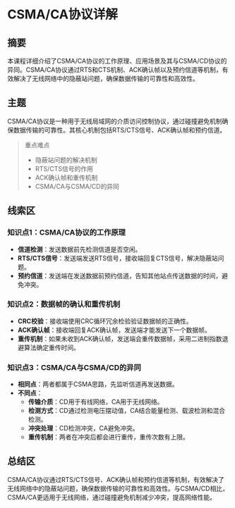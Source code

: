 # CSMA/CA协议详解

## 摘要

本课程详细介绍了CSMA/CA协议的工作原理、应用场景及其与CSMA/CD协议的异同。CSMA/CA协议通过RTS和CTS机制、ACK确认帧以及预约信道等机制，有效解决了无线网络中的隐蔽站问题，确保数据传输的可靠性和高效性。

## 主题

CSMA/CA协议是一种用于无线局域网的介质访问控制协议，通过碰撞避免机制确保数据传输的可靠性。其核心机制包括RTS/CTS信号、ACK确认帧和预约信道。

> 重点难点
>
> - 隐蔽站问题的解决机制
> - RTS/CTS信号的作用
> - ACK确认帧和重传机制
> - CSMA/CA与CSMA/CD的异同

## 线索区

### 知识点1：CSMA/CA协议的工作原理
- **信道检测**：发送数据前先检测信道是否空闲。
- **RTS/CTS信号**：发送端发送RTS信号，接收端回复CTS信号，解决隐蔽站问题。
- **预约信道**：发送端在发送数据前预约信道，告知其他站点传送数据的时间，避免冲突。

### 知识点2：数据帧的确认和重传机制
- **CRC校验**：接收端使用CRC循环冗余检验验证数据帧的正确性。
- **ACK确认帧**：接收端回复ACK确认帧，发送端才能发送下一个数据帧。
- **重传机制**：如果未收到ACK确认帧，发送端会重传数据帧，采用二进制指数退避算法确定重传时间。

### 知识点3：CSMA/CA与CSMA/CD的异同
- **相同点**：两者都属于CSMA思路，先监听信道再发送数据。
- **不同点**：
  - **传输介质**：CD用于有线网络，CA用于无线网络。
  - **检测方式**：CD通过检测电压摆动值，CA结合能量检测、载波检测和混合检测。
  - **冲突处理**：CD检测冲突，CA避免冲突。
  - **重传机制**：两者在冲突后都会进行重传，重传次数有上限。

## 总结区

CSMA/CA协议通过RTS/CTS信号、ACK确认帧和预约信道等机制，有效解决了无线网络中的隐蔽站问题，确保数据传输的可靠性和高效性。与CSMA/CD相比，CSMA/CA更适用于无线网络，通过碰撞避免机制减少冲突，提高网络性能。